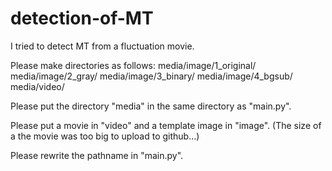 # detection-of-MT
I tried to detect MT from a fluctuation movie.

Please make directories as follows:
media/image/1_original/
media/image/2_gray/
media/image/3_binary/
media/image/4_bgsub/
media/video/

Please put the directory "media" in the same directory as "main.py".

Please put a movie in "video" and a template image in "image".
(The size of a the movie was too big to upload to github...)

Please rewrite the pathname in "main.py".
